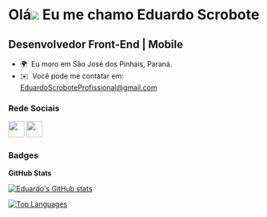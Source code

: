 Olá![](https://user-images.githubusercontent.com/18350557/176309783-0785949b-9127-417c-8b55-ab5a4333674e.gif) Eu me chamo Eduardo Scrobote
==================================================================================================================================

Desenvolvedor Front-End | Mobile
-----------------------

* 🌍  Eu moro em São José dos Pinhais, Paraná.
* ✉️  Você pode me contatar em: [EduardoScroboteProfissional@gmail.com](mailto:EduardoScroboteProfissional@gmail.com)

### Rede Sociais

<p align="left"> <a href="https://github.com/EduardoScrobote" target="_blank" rel="noreferrer"><img src="https://raw.githubusercontent.com/danielcranney/readme-generator/main/public/icons/socials/github.svg" width="32" height="32" /></a> <a href="https://www.linkedin.com/in/eduardo-scrobote-393b3425b/" target="_blank" rel="noreferrer"><img src="https://raw.githubusercontent.com/danielcranney/readme-generator/main/public/icons/socials/linkedin.svg" width="32" height="32" /></a></p>

### Badges

<b>GitHub Stats</b>

<a href="https://github.com/EduardoScrobote"><img src="https://github-readme-stats.vercel.app/api?username=EduardoScrobote&show_icons=true&hide=&count_private=true&title_color=a855f7&text_color=64748b&icon_color=a855f7&bg_color=1c1917&hide_border=true&show_icons=true" alt="Eduardo's GitHub stats" /></a>

<a href="https://github.com/EduardoScrobote" align="left"><img src="https://github-readme-stats.vercel.app/api/top-langs/?username=EduardoScrobote&langs_count=10&title_color=a855f7&text_color=64748b&icon_color=a855f7&bg_color=1c1917&hide_border=true&locale=en&custom_title=Top%20%Languages" alt="Top Languages" /></a>
